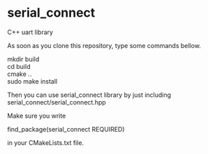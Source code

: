 # serial_connect
C++ uart library

As soon as you clone this repository, type some commands bellow. 

mkdir build \
cd build \
cmake .. \
sudo make install 

Then you can use serial_connect library by just including  serial_connect/serial_connect.hpp 


Make sure you write 

  find_package(serial_connect REQUIRED) 
 
in your CMakeLists.txt file.
